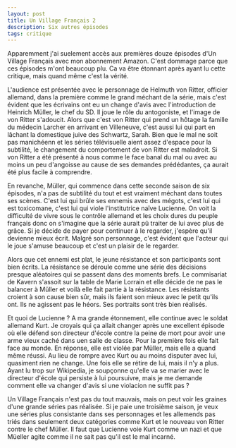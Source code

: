 ```yaml
---
layout: post
title: Un Village Français 2
description: Six autres épisodes
tags: critique
---
```


Apparemment j'ai suelement accès aux premières douze épisodes d'Un Village
Français avec mon abonnement Amazon. C'est dommage parce que ces épisodes
m'ont beaucoup plu. Ca va être étonnant après ayant lu cette critique, mais
quand même c'est la vérité.

L'audience est présentée avec le personnage de Helmuth von Ritter, officier
allemand, dans la première comme le grand méchant de la série, mais c'est
évident que les écrivains ont eu un change d'avis avec l'introduction de
Heinrich Müller, le chef du SD. Il joue le rôle du antogoniste, et l'image
de von Ritter s'adoucit. Alors que c'est von Ritter qui prend un hôtage 
la famille du médecin Larcher en arrivant en Villeneuve, c'est aussi lui
qui part en lâchant la domestique juive des Schwartz, Sarah. Bien que le mal
ne soit pas manichéenn et les séries télévisuelle aient assez d'espace pour
la subtilité, le changement du comportement de von Ritter est
maladroit. Si von Ritter a été présenté à nous comme le face banal du mal
ou avec au moins un peu d'angoisse au cause de ses demandes prédédantes,
ça aurait été plus facile à comprendre.

En revanche, Müller, qui commence dans cette seconde saison de six épisodes, n'a pas
de subtilité du tout et est vraiment méchant dans toutes ses scènes.
C'est lui qui brûle ses ennemis avec des mégots, c'est lui qui est 
toxicomane, c'est lui qui viole l'institutrice naïve Lucienne. On voit 
la difficulté de vivre sous le contrôle allemand et les choix dures du
peuple français donc on s'imagine que la série aurait pû traiter de
lui avec plus de grâce. Si je décide de payer pour continuer à le
regarder, j'espère qu'il devienne mieux écrit. Malgré son personnage,
c'est évident que l'acteur qui le joue s'amuse beaucoup et c'est un plaisir
de le regarder.

Alors que cet ennemi est plat, le jeune résistance et son participants sont
bien écrits. La résistance se déroule comme une série des décisions presque
aléatoires qui se passent dans des moments brefs. Le commisariat de Kavern 
s'assoit sur la table de Marie Lorrain et elle décide de ne
pas le balancer à Müller et voilà elle fait partie à la résistance.
Les résistants croient à son cause bien sûr, mais ils faient son mieux
avec le petit qu'ils ont. Ils ne agissent pas le héors. Ses portraits
sont très bien réalisés.

Et quoi de Lucienne ? A ma grande étonnement, elle continue avec le soldat
allemand Kurt. Je croyais qui ça allait changer après une excellent épisode
où elle défend son directeur d'école contre la peine de mort pour avoir une
arme vieux caché dans uen salle de classe. Pour la première fois elle
fait face au monde. En réponse, elle est violée par Müller, mais elle a 
quand même réussi. Au lieu de rompre avec Kurt ou au moins disputer avec 
lui, quasiment rien ne change. Une fois elle se rétire de lui, mais il n'y
a plus. Ayant lu trop sur Wikipedia, je soupçonne qu'elle va se marier avec
le directeur d'école qui persiste à lui poursuivre, mais je me demande comment
elle va changer d'avis si une violacion ne suffit pas ?

Un Village Français n'est pas du tout mauvais, mais on peut voir les graines
d'une grande séries pas réalisée. Si je paie une troisième saison, 
je veux une séries plus consistante dans ses personnages et les allemends pas
triés dans seulement deux catégories comme Kurt et le nouveau von Ritter
contre le chef Müller. Il faut que Lucienne voie Kurt comme un nazi et
que Müeller agite comme il ne sait pas qu'il est le mal incarné.
